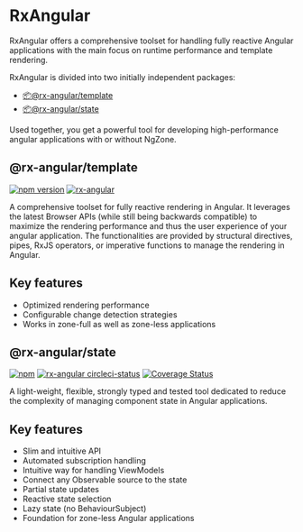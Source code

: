 # RxAngular

RxAngular offers a comprehensive toolset for handling fully reactive Angular applications with the main focus on runtime
performance and template rendering.

RxAngular is divided into two initially independent packages:

- [📦@rx-angular/template](https://github.com/BioPhoton/rx-angular/tree/master/libs/template/README.md)
- [📦@rx-angular/state](https://github.com/BioPhoton/rx-angular/tree/master/libs/state/README.md)

Used together, you get a powerful tool for developing high-performance angular applications with or without NgZone.

## @rx-angular/template

[![npm version](https://badge.fury.io/js/%40rx-angular%2Ftemplate.svg)](https://www.npmjs.com/@rx-angular/template)
[![rx-angular](https://circleci.com/gh/BioPhoton/rx-angular.svg?style=shield)](https://circleci.com/gh/BioPhoton/rx-angular)

A comprehensive toolset for fully reactive rendering in Angular.
It leverages the latest Browser APIs (while still being backwards compatible) to maximize the rendering performance and thus
the user experience of your angular application.
The functionalities are provided by
structural directives, pipes, RxJS operators, or imperative functions to manage the rendering in Angular.

## Key features

- Optimized rendering performance
- Configurable change detection strategies
- Works in zone-full as well as zone-less applications

## @rx-angular/state

[![npm](https://img.shields.io/npm/v/%40rx-angular%2Fstate.svg)](https://www.npmjs.com/package/%40rx-angular%2Fstate)
[![rx-angular circleci-status](https://circleci.com/gh/BioPhoton/rx-angular.svg?style=shield)](https://circleci.com/gh/BioPhoton/rx-angular)
[![Coverage Status](https://coveralls.io/repos/github/BioPhoton/rx-angular/badge.svg?branch=master)](https://coveralls.io/github/BioPhoton/rx-angular?branch=master)

A light-weight, flexible, strongly typed and tested tool dedicated to reduce the complexity of managing component state in Angular applications.

## Key features

- Slim and intuitive API
- Automated subscription handling
- Intuitive way for handling ViewModels
- Connect any Observable source to the state
- Partial state updates
- Reactive state selection
- Lazy state (no BehaviourSubject)
- Foundation for zone-less Angular applications

